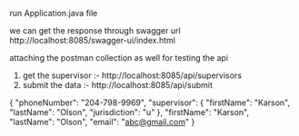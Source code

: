 run Application.java file

we can get the response through swagger url http://localhost:8085/swagger-ui/index.html

attaching the postman collection as well for testing the api 

1. get the supervisor :- http://localhost:8085/api/supervisors
2. submit the data :- http://localhost:8085/api/submit

{
    "phoneNumber": "204-798-9969",
    "supervisor": {
        "firstName": "Karson",
        "lastName": "Olson",
        "jurisdiction": "u"
    },
    "firstName": "Karson",
    "lastName": "Olson",
    "email": "abc@gmail.com"
}